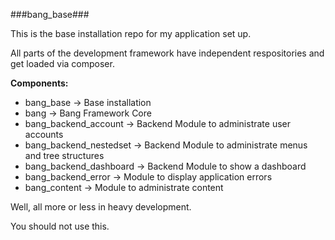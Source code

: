 ###bang_base###

This is the base installation repo for my application set up.

All parts of the development framework have independent respositories and get loaded via composer.

**Components:**

* bang_base -> Base installation
* bang -> Bang Framework Core
* bang_backend_account -> Backend Module to administrate user accounts
* bang_backend_nestedset -> Backend Module to administrate menus and tree structures
* bang_backend_dashboard -> Backend Module to show a dashboard
* bang_backend_error -> Module to display application errors
* bang_content -> Module to administrate content

Well, all more or less in heavy development.


You should not use this.
